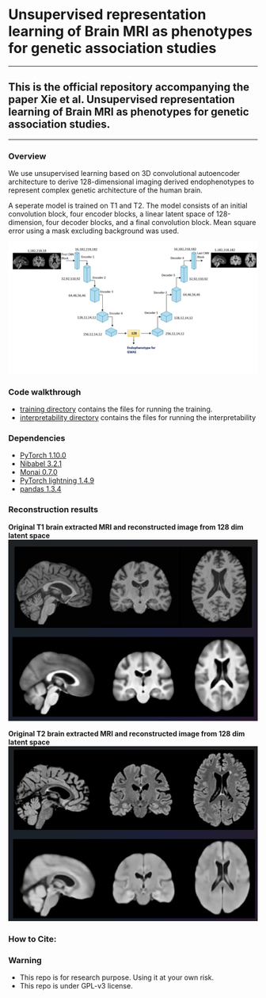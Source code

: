 # Unsupervised representation learning of Brain MRI as phenotypes for genetic association studies
---
## This is the official repository accompanying the paper Xie et al. Unsupervised representation learning of Brain MRI as phenotypes for genetic association studies. 
---
### Overview
We use unsupervised learning based on 3D convolutional autoencoder architecture to derive 128-dimensional imaging derived endophenotypes to represent complex genetic architecture of the human brain. 

A seperate model is trained on T1 and T2. The model consists of an initial convolution block, four encoder blocks, a linear latent space of 128-dimension, four decoder blocks, and a final convolution block. Mean square error using a mask excluding background was used. 

![Model architecture](ae_t1.jpg)

### Code walkthrough

- [training directory](training) contains the files for running the training. 
- [interpretability directory](interpretability) contains the files for running the interpretability 

### Dependencies
- [PyTorch 1.10.0](http://pytorch.org)
- [Nibabel 3.2.1](https://nipy.org/nibabel/)
- [Monai 0.7.0](https://monai.io/)
- [PyTorch lightning 1.4.9](https://www.pytorchlightning.ai/)
- [pandas 1.3.4](https://pandas.pydata.org/)

### Reconstruction results

**Original T1 brain extracted MRI and reconstructed image from 128 dim latent space**
![Original T1 brain extracted MRI and reconstructed image from 128 dim latent space](files/Original_predicted_T1_thumbnail.png)


**Original T2 brain extracted MRI and reconstructed image from 128 dim latent space**
![Original T2 brain extracted MRI and reconstructed image from 128 dim latent space](files/Original_predicted_T2_thumbnail.png)

### How to Cite:


### Warning

* This repo is for research purpose. Using it at your own risk. 
* This repo is under GPL-v3 license. 

